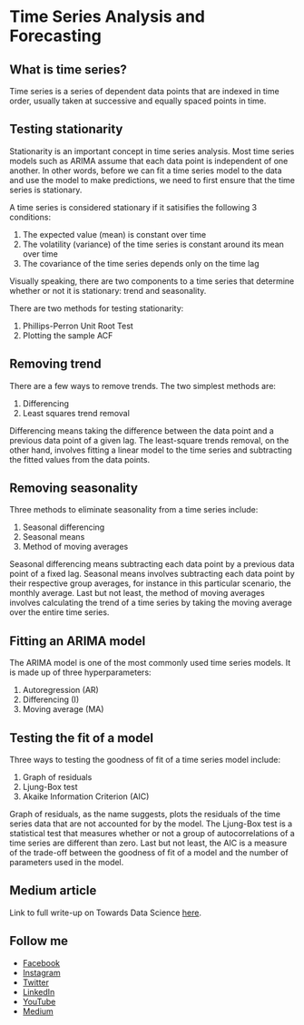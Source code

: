 # Time Series Analysis and Forecasting 

## What is time series? 
Time series is a series of dependent data points that are indexed in time order, usually taken at successive and equally spaced points in time.

## Testing stationarity 
Stationarity is an important concept in time series analysis. Most time series models such as ARIMA assume that each data point is independent of one another.
In other words, before we can fit a time series model to the data and use the model to make predictions, we need to first ensure that the time series is stationary.

A time series is considered stationary if it satisifies the following 3 conditions:
1. The expected value (mean) is constant over time
2. The volatility (variance) of the time series is constant around its mean over time
3. The covariance of the time series depends only on the time lag

Visually speaking, there are two components to a time series that determine whether or not it is stationary: trend and seasonality.

There are two methods for testing stationarity:
1. Phillips-Perron Unit Root Test
2. Plotting the sample ACF

## Removing trend
There are a few ways to remove trends. The two simplest methods are:
1. Differencing
2. Least squares trend removal 

Differencing means taking the difference between the data point and a previous data point of a given lag. The least-square trends removal, on the other hand,
involves fitting a linear model to the time series and subtracting the fitted values from the data points.

## Removing seasonality 
Three methods to eliminate seasonality from a time series include:
1. Seasonal differencing
2. Seasonal means
3. Method of moving averages 

Seasonal differencing means subtracting each data point by a previous data point of a fixed lag. Seasonal means involves subtracting each data point by their respective group averages,
for instance in this particular scenario, the monthly average. Last but not least, the method of moving averages involves calculating the trend of a time series by taking the moving average over the entire time series.

## Fitting an ARIMA model 
The ARIMA model is one of the most commonly used time series models. It is made up of three hyperparameters:
1. Autoregression (AR)
2. Differencing (I)
3. Moving average (MA)

## Testing the fit of a model
Three ways to testing the goodness of fit of a time series model include:
1. Graph of residuals 
2. Ljung-Box test 
3. Akaike Information Criterion (AIC) 

Graph of residuals, as the name suggests, plots the residuals of the time series data that are not accounted for by the model. 
The Ljung-Box test is a statistical test that measures whether or not a group of autocorrelations of a time series are different than zero.
Last but not least, the AIC is a measure of the trade-off between the goodness of fit of a model and the number of parameters used in the model.

## Medium article 
Link to full write-up on Towards Data Science [here](https://towardsdatascience.com/beginners-introduction-to-time-series-analysis-and-forecasting-c2c2918603d9).

## Follow me 
- [Facebook](https://www.facebook.com/chongjason914)
- [Instagram](https://www.instagram.com/chongjason914)
- [Twitter](https://www.twitter.com/chongjason914)
- [LinkedIn](https://www.linkedin.com/in/chongjason914)
- [YouTube](https://www.youtube.com/jasonchong914)
- [Medium](https://www.medium.com/@chongjason)
